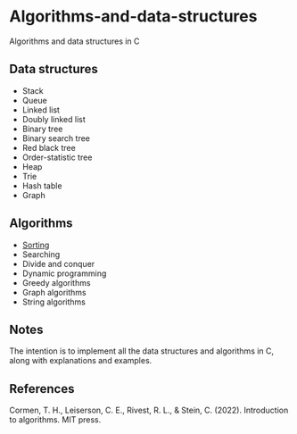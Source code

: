 # Algorithms-and-data-structures

Algorithms and data structures in C

## Data structures

* Stack
* Queue
* Linked list
* Doubly linked list
* Binary tree
* Binary search tree
* Red black tree
* Order-statistic tree
* Heap
* Trie
* Hash table
* Graph

## Algorithms

* [Sorting](https://github.com/pl3onasm/Algorithms-and-data-structures/tree/main/algorithms/sorting)
* Searching
* Divide and conquer
* Dynamic programming
* Greedy algorithms
* Graph algorithms
* String algorithms

## Notes

The intention is to implement all the data structures and algorithms in C, along with explanations and examples.  

## References

Cormen, T. H., Leiserson, C. E., Rivest, R. L., & Stein, C. (2022). Introduction to algorithms. MIT press.
